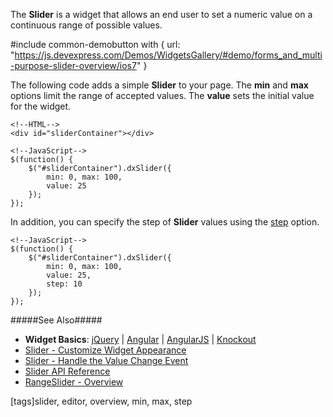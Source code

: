 The **Slider** is a widget that allows an end user to set a numeric value on a continuous range of possible values.

#include common-demobutton with {
    url: "https://js.devexpress.com/Demos/WidgetsGallery/#demo/forms_and_multi-purpose-slider-overview/ios7"
}

The following code adds a simple **Slider** to your page. The **min** and **max** options limit the range of accepted values. The **value** sets the initial value for the widget.

    <!--HTML-->
    <div id="sliderContainer"></div>

    <!--JavaScript-->
    $(function() {
        $("#sliderContainer").dxSlider({
            min: 0, max: 100,
            value: 25
        });
    });

In addition, you can specify the step of **Slider** values using the [step](/api-reference/10%20UI%20Widgets/dxSlider/1%20Configuration/step.md '/Documentation/ApiReference/UI_Widgets/dxSlider/Configuration/#step') option.

    <!--JavaScript-->
    $(function() {
        $("#sliderContainer").dxSlider({
            min: 0, max: 100,
            value: 25,
            step: 10
        });
    });

#####See Also#####
- **Widget Basics**: [jQuery](/concepts/00%20Getting%20Started/10%20Widget%20Basics%20-%20jQuery '/Documentation/Guide/Getting_Started/Widget_Basics_-_jQuery/') | [Angular](/concepts/00%20Getting%20Started/15%20Widget%20Basics%20-%20Angular '/Documentation/Guide/Getting_Started/Widget_Basics_-_Angular/') | [AngularJS](/concepts/00%20Getting%20Started/20%20Widget%20Basics%20-%20AngularJS '/Documentation/Guide/Getting_Started/Widget_Basics_-_AngularJS/') | [Knockout](/concepts/00%20Getting%20Started/25%20Widget%20Basics%20-%20Knockout '/Documentation/Guide/Getting_Started/Widget_Basics_-_Knockout/')
- [Slider - Customize Widget Appearance](/concepts/05%20Widgets/Slider/05%20Customize%20Widget%20Appearance.md '/Documentation/Guide/Widgets/Slider/Customize_Widget_Appearance')
- [Slider - Handle the Value Change Event](/concepts/05%20Widgets/Slider/10%20Handle%20the%20Value%20Change%20Event.md '/Documentation/Guide/Widgets/Slider/Handle_the_Value_Change_Event')
- [Slider API Reference](/api-reference/10%20UI%20Widgets/dxSlider '/Documentation/ApiReference/UI_Widgets/dxSlider/')
- [RangeSlider - Overview](/concepts/05%20Widgets/RangeSlider/00%20Overview.md '/Documentation/Guide/Widgets/RangeSlider/Overview/')

[tags]slider, editor, overview, min, max, step